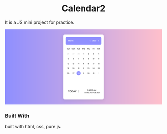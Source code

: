 <h1 align="center">Calendar2</h1>

It is a JS mini project for practice.

![screenshot1](screenshot.png)

### Built With

built with html, css, pure js.